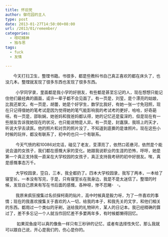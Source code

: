 ```yaml
---
title: 怀旧党
author: 御花园的主人
type: post
date: 2013-01-27T14:50:00+08:00
url: /2013/01/remember/
categories:
  - 唠叨精神
  - 独与思
tags:
  - fuck
  - 友情

---
```

  
<span style="font-size: x-small;">         <span style="font-size: small;">今天打扫卫生，整理书籍。书很多，都是些教科书自己真正喜欢的都在床头了，也没几本。整理就发现了很多东西也发现了很多东西。</span></span>

<span style="font-size: small;">         小学同学录，里面都是我小学的好朋友，有些都是甚至忘记的人，现在想想只能记住他们最经典的画面，或许一辈子都不会见面了。有一页是，刘莹，是个漂亮的姑娘，比我还斯文。有一页是，胡蕾，她是个好学生，数学比我好，有她一张一寸免冠照，现在只记得借她的笔考试是因为觉得她的笔气能影响我的考试考的更好，哈哈，好奇葩呀。有一页是，邵耿娴，她爸妈和我爸妈都认得，她的记忆还是蛮深的，但是现在有一些朋友告诉我她现在的状况，也只能说物是人非。有一页是，封嘉旗，我班上的天才，听说大学去读医。他的照片和对页的照片没了，不知道到底撕的是谁照片。现在这些小时候的玩伴，都没有联系了，初中的也只一个有联系。</span>

<span style="font-size: small;">         今天气愤的和10086对完话，碰见了老友，变漂亮了，依然口若悬河，依然是个能说会道的女孩子，我们都在感慨大家的变化。她跟我说职业的生涯的恐怖，呼呼，她是第一个真正支持我一直呆在大学校园的女孩子，真正支持我考研的初中好朋友。唉，真是感慨事态万千。</span>

<span style="font-size: small;">         大学校园录，空白，三本，我全都扔了。四本大学校园录，我写了两本，一本给了寝室长，一本没有写完，于是，只有寝室长在我身边，我是不是太迷信了。整理的时候，发现自己原来有写在书后面的感慨，各种呀，惨不忍睹-   -。</span>

<span style="font-size: small;">         我原来疯狂搜集过名侦探柯南的贴片，高中时候真是毅力呀，为了一件喜欢的事情；现在的我喜欢搜集关于喜欢的人一切，给我的本子，和我先关的文字，和他们相关的东西。都用过一个类似的牙刷，送给我的礼物碎片，某人的日记本。我已经精确的算过了，差不多忘记一个人就当作回忆差不多要两年多，有时候都懒得回忆。</span>

<span style="font-size: small;">          如果双鱼座可以真的像鱼一样只有三秒钟的记忆，或者有选择性失忆，那么我就可以跟自己说，开心是我们的，伤心是你的。</span>